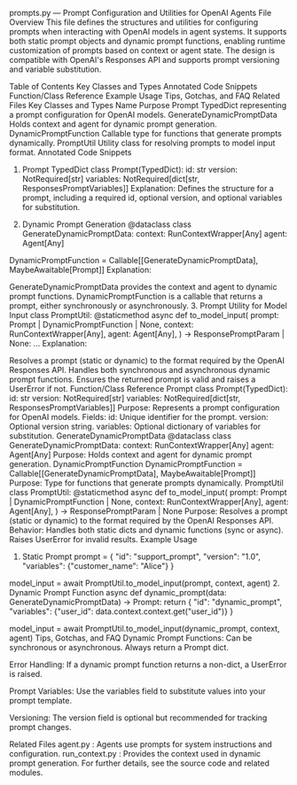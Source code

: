 prompts.py — Prompt Configuration and Utilities for OpenAI Agents
File Overview
This file defines the structures and utilities for configuring prompts when interacting with OpenAI models in agent systems. It supports both static prompt objects and dynamic prompt functions, enabling runtime customization of prompts based on context or agent state. The design is compatible with OpenAI's Responses API and supports prompt versioning and variable substitution.

Table of Contents
Key Classes and Types
Annotated Code Snippets
Function/Class Reference
Example Usage
Tips, Gotchas, and FAQ
Related Files
Key Classes and Types
Name	Purpose
Prompt	TypedDict representing a prompt configuration for OpenAI models.
GenerateDynamicPromptData	Holds context and agent for dynamic prompt generation.
DynamicPromptFunction	Callable type for functions that generate prompts dynamically.
PromptUtil	Utility class for resolving prompts to model input format.
Annotated Code Snippets
1. Prompt TypedDict
class Prompt(TypedDict):
    id: str
    version: NotRequired[str]
    variables: NotRequired[dict[str, ResponsesPromptVariables]]
Explanation:
Defines the structure for a prompt, including a required id, optional version, and optional variables for substitution.

2. Dynamic Prompt Generation
@dataclass
class GenerateDynamicPromptData:
    context: RunContextWrapper[Any]
    agent: Agent[Any]

DynamicPromptFunction = Callable[[GenerateDynamicPromptData], MaybeAwaitable[Prompt]]
Explanation:

GenerateDynamicPromptData provides the context and agent to dynamic prompt functions.
DynamicPromptFunction is a callable that returns a prompt, either synchronously or asynchronously.
3. Prompt Utility for Model Input
class PromptUtil:
    @staticmethod
    async def to_model_input(
        prompt: Prompt | DynamicPromptFunction | None,
        context: RunContextWrapper[Any],
        agent: Agent[Any],
    ) -> ResponsePromptParam | None:
        ...
Explanation:

Resolves a prompt (static or dynamic) to the format required by the OpenAI Responses API.
Handles both synchronous and asynchronous dynamic prompt functions.
Ensures the returned prompt is valid and raises a UserError if not.
Function/Class Reference
Prompt
class Prompt(TypedDict):
    id: str
    version: NotRequired[str]
    variables: NotRequired[dict[str, ResponsesPromptVariables]]
Purpose: Represents a prompt configuration for OpenAI models.
Fields:
id: Unique identifier for the prompt.
version: Optional version string.
variables: Optional dictionary of variables for substitution.
GenerateDynamicPromptData
@dataclass
class GenerateDynamicPromptData:
    context: RunContextWrapper[Any]
    agent: Agent[Any]
Purpose: Holds context and agent for dynamic prompt generation.
DynamicPromptFunction
DynamicPromptFunction = Callable[[GenerateDynamicPromptData], MaybeAwaitable[Prompt]]
Purpose: Type for functions that generate prompts dynamically.
PromptUtil
class PromptUtil:
    @staticmethod
    async def to_model_input(
        prompt: Prompt | DynamicPromptFunction | None,
        context: RunContextWrapper[Any],
        agent: Agent[Any],
    ) -> ResponsePromptParam | None
Purpose: Resolves a prompt (static or dynamic) to the format required by the OpenAI Responses API.
Behavior: Handles both static dicts and dynamic functions (sync or async). Raises UserError for invalid results.
Example Usage
1. Static Prompt
prompt = {
    "id": "support_prompt",
    "version": "1.0",
    "variables": {"customer_name": "Alice"}
}

model_input = await PromptUtil.to_model_input(prompt, context, agent)
2. Dynamic Prompt Function
async def dynamic_prompt(data: GenerateDynamicPromptData) -> Prompt:
    return {
        "id": "dynamic_prompt",
        "variables": {"user_id": data.context.context.get("user_id")}
    }

model_input = await PromptUtil.to_model_input(dynamic_prompt, context, agent)
Tips, Gotchas, and FAQ
Dynamic Prompt Functions:
Can be synchronous or asynchronous. Always return a Prompt dict.

Error Handling:
If a dynamic prompt function returns a non-dict, a UserError is raised.

Prompt Variables:
Use the variables field to substitute values into your prompt template.

Versioning:
The version field is optional but recommended for tracking prompt changes.

Related Files
agent.py
: Agents use prompts for system instructions and configuration.
run_context.py
: Provides the context used in dynamic prompt generation.
For further details, see the source code and related modules.